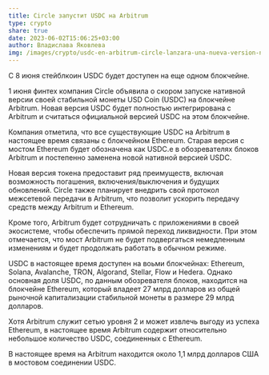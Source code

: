 ```yaml
---
title: Circle запустит USDC на Arbitrum
type: crypto
share: true
date: 2023-06-02T15:06:25+03:00
author: Владислава Яковлева
img: /images/crypto/usdc-en-arbitrum-circle-lanzara-una-nueva-version-nativa-de-la-stablecoin-en-la-red-de-segunda-capa-el-proximo-8-de-junio.webp
---
```

С 8 июня стейблкоин USDC будет доступен на еще одном блокчейне.

1 июня финтех компания Circle объявила о скором запуске нативной версии своей стабильной монеты USD Coin (USDC) на блокчейне Arbitrum. Новая версия USDC будет полностью интегрирована с Arbitrum и считаться официальной версией USDC на этом блокчейне.

Компания отметила, что все существующие USDC на Arbitrum в настоящее время связаны с блокчейном Ethereum. Старая версия с мостом Ethereum будет обозначена как USDC.e в обозревателях блоков Arbitrum и постепенно заменена новой нативной версией USDC.

Новая версия токена предоставит ряд преимуществ, включая возможность погашения, включения/выключения и будущих обновлений. Circle также планирует внедрить свой протокол межсетевой передачи в Arbitrum, что позволит ускорить передачу средств между Arbitrum и Ethereum.

Кроме того, Arbitrum будет сотрудничать с приложениями в своей экосистеме, чтобы обеспечить прямой переход ликвидности. При этом отмечается, что мост Arbitrum не будет подвергаться немедленным изменениям и будет продолжать работать в обычном режиме.

USDC в настоящее время доступен на воьми блокчейнах: Ethereum, Solana, Avalanche, TRON, Algorand, Stellar, Flow и Hedera. Однако основная доля USDC, по данным обозревателя блоков, находится на блокчейне Ethereum, который владеет 27 млрд долларов из общей рыночной капитализации стабильной монеты в размере 29 млрд долларов.

Хотя Arbitrum служит сетью уровня 2 и может извлечь выгоду из успеха Ethereum, в настоящее время Arbitrum содержит относительно небольшое количество USDC, соединенных с Ethereum.

В настоящее время на Arbitrum находится около 1,1 млрд долларов США в мостовом соединении USDC.